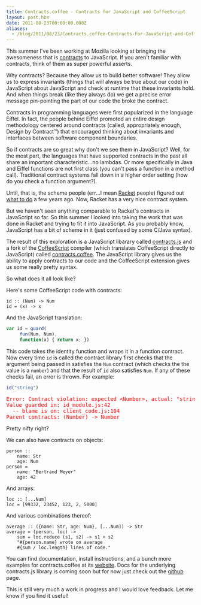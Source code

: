 ```yaml
---
title: Contracts.coffee - Contracts for JavaScript and CoffeeScript
layout: post.hbs
date: 2011-08-23T00:00:00.000Z
aliases:
  - /blog/2011/08/23/Contracts.coffee-Contracts-For-JavaScript-and-CoffeeScript
---
```


This summer I've been working at Mozilla looking at bringing the
awesomeness that is
[contracts](http://en.wikipedia.org/wiki/Design_by_contract) to
JavaScript. If you aren't familiar with contracts, think of them as
super powerful asserts.

Why contracts? Because they allow us to build
better software! They allow us to express invariants (things that will
always be true about our code) in JavaScript about JavaScript and
check at runtime that these invariants hold. And when things break
(like they always do) we get a precise error message pin-pointing the
part of our code the broke the contract.

Contracts in programming languages were first popularized in the
language Eiffel. In fact, the people behind Eiffel promoted an entire
design methodology centered around contracts (called, appropriately
enough, Design by Contract&trade;) that encouraged thinking about invariants and
interfaces between software component boundaries.

So if contracts are so great why don't we see them in JavaScript?
Well, for the most part, the languages that have supported contracts in
the past all share an important characteristic...no lambdas. Or more
specifically in Java and Eiffel functions are not first class (you
can't pass a function in a method call). Traditional contract systems
fall down in a higher order setting (how do you check a function
argument?).

Until, that is, the scheme people (err...I mean
[Racket](http://racket-lang.org/) people) figured out
[what to do](http://www.eecs.northwestern.edu/~robby/pubs/papers/ho-contracts-techreport.pdf)
a few years ago. Now, Racket has a very nice contract system.

But we haven't seen anything comparable to Racket's contracts in
JavaScript so far. So this summer I looked into taking the work that
was done in Racket and trying to fit it into JavaScript. As you
probably know, JavaScript has a bit of scheme in it (just confused by
some C/Java syntax).

The result of this exploration is a JavaScript libarary called
[contracts.js](https://github.com/disnet/contracts.js) and
a fork of the
[CoffeeScript](http://jashkenas.github.com/coffee-script/) compiler
(which translates CoffeeScript directly to JavaScript) called
[contracts.coffee](http://disnetdev.com/contracts.coffee/).
The JavaScript library gives us the ability to apply contracts to our
code and the CoffeeScript extension gives us some really pretty
syntax.

So what does it all look like?

Here's some CoffeeScript code with contracts:

    id :: (Num) -> Num
    id = (x) -> x

And the JavaScript translation:

```js
var id = guard(
     fun(Num, Num),
     function(x) { return x; })
```

This code takes the identity function and wraps it in a
function contract. Now every time `id` is called the contract library
first checks that the argument being passed in satisfies the `Num`
contract (which checks the the value is a `number`) and that the
result of `id` also satisfies `Num`. If any of these checks fail, an
error is thrown. For example:

```js
id("string")
```

<pre style='color: red'>
Error: Contract violation: expected &lt;Number&gt;, actual: "string"
Value guarded in: id_module.js:42
  -- blame is on: client_code.js:104
Parent contracts: (Number) -> Number
</pre>

Pretty nifty right?

We can also have contracts on objects:

    person ::
        name: Str
        age: Num
    person =
        name: "Bertrand Meyer"
        age: 42

And arrays:

    loc :: [...Num]
    loc = [99332, 23452, 123, 2, 5000]

And various combinations thereof:

    average :: ({name: Str, age: Num}, [...Num]) -> Str
    average = (person, loc) ->
        sum = loc.reduce (s1, s2) -> s1 + s2
        "#{person.name} wrote on average
        #{sum / loc.length} lines of code."

You can find documentation, install instructions, and a bunch more
examples for contracts.coffee at its
[website](http://disnetdev.com/contracts.coffee/). Docs for the
underlying contracts.js library is coming soon but for now just check
out the [github](https://github.com/disnet/contracts.js) page.

This is still very much a work in progress and I would love
feedback. Let me know if you find it useful!
